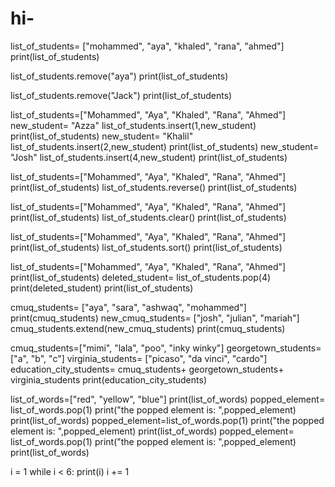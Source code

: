 # hi-

list_of_students= ["mohammed", "aya", "khaled", "rana", "ahmed"]
print(list_of_students)

list_of_students.remove("aya")
print(list_of_students)

list_of_students.remove("Jack")
print(list_of_students)



        
list_of_students=["Mohammed", "Aya", "Khaled", "Rana", "Ahmed"]
new_student= "Azza"
list_of_students.insert(1,new_student)
print(list_of_students)
new_student= "Khalil"
list_of_students.insert(2,new_student)
print(list_of_students)
new_student= "Josh"
list_of_students.insert(4,new_student)
print(list_of_students)

list_of_students=["Mohammed", "Aya", "Khaled", "Rana", "Ahmed"]
print(list_of_students)
list_of_students.reverse()
print(list_of_students)

list_of_students=["Mohammed", "Aya", "Khaled", "Rana", "Ahmed"]
print(list_of_students)
list_of_students.clear()
print(list_of_students)

list_of_students=["Mohammed", "Aya", "Khaled", "Rana", "Ahmed"]
print(list_of_students)
list_of_students.sort()
print(list_of_students)

list_of_students=["Mohammed", "Aya", "Khaled", "Rana", "Ahmed"]
print(list_of_students)
deleted_student= list_of_students.pop(4)
print(deleted_student)
print(list_of_students)

cmuq_students= ["aya", "sara", "ashwaq", "mohammed"]
print(cmuq_students)
new_cmuq_students= ["josh", "julian", "mariah"]
cmuq_students.extend(new_cmuq_students)
print(cmuq_students)

cmuq_students=["mimi", "lala", "poo", "inky winky"]
georgetown_students=["a", "b", "c"]
virginia_students= ["picaso", "da vinci", "cardo"]
education_city_students= cmuq_students+ georgetown_students+ virginia_students
print(education_city_students)


list_of_words=["red", "yellow", "blue"]
print(list_of_words)
popped_element= list_of_words.pop(1)
print("the popped element is: ",popped_element)
print(list_of_words)
popped_element=list_of_words.pop(1)
print("the popped element is: ",popped_element)
print(list_of_words)
popped_element= list_of_words.pop(1)
print("the popped element is: ",popped_element)
print(list_of_words)

i = 1
while i < 6:
  print(i)
  i += 1





